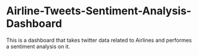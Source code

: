 # Airline-Tweets-Sentiment-Analysis-Dashboard

This is a dashboard that takes twitter data related to Airlines and performes a sentiment analysis on it. 
